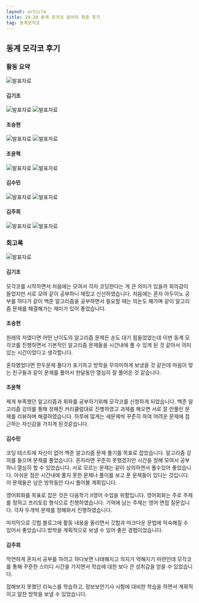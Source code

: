 ```yaml
---
layout: article
title: 19-20 동계 모각코 동아리 최종 후기
tag: 동계모각코
---
```

## 동계 모각코 후기
### 활동 요약
![발표자료](/MGC/1장.png)
#### 김기조
![발표자료](/MGC/김기조1.png)
![발표자료](/MGC/김기조2.png)
#### 조승현
![발표자료](/MGC/조승현1.png)
![발표자료](/MGC/조승현2.png)
#### 조윤혁
![발표자료](/MGC/조윤혁1.png)
![발표자료](/MGC/조윤혁2.png)
#### 김수민
![발표자료](/MGC/김수민1.png)
![발표자료](/MGC/김수민2.png)
#### 김주희
![발표자료](/MGC/김주희1.png)
![발표자료](/MGC/김주희2.png)

### 회고록
![발표자료](/MGC/회고.png)
#### 김기조
모각코를 시작하면서 처음에는 모여서 각자 코딩한다는 게 큰 의미가 있을까 회의감이 들었지만 서로 모여 같이 공부하니 재밌고 신선하였습니다. 처음에는 혼자 아두이노 공부를 하다가 같이 백준 알고리즘을 공부하면서 필요할 때는 의논도 해가며 같이 알고리즘 문제를 해결해가는 재미가 있어 좋았습니다.

#### 조승현
원래의 저였다면 어떤 난이도의 알고리즘 문제든 손도 대기 힘들었었는데 이번 동계 모각코를 진행하면서 기본적인 알고리즘 문제들을 시간내에 풀 수 있게 된 것 같아서 의미 있는 시간이었다고 생각합니다.

혼자했었다면 한두문제 풀다가 포기하고 방학을 무의미하게 보냈을 것 같은데 마음이 맞는 친구들과 같이 문제를 풀어서 한달동안 열심히 잘 풀어온 것 같습니다.

#### 조윤혁
제게 부족했던 알고리즘과 회화를 공부하기위해 모각코를 신청하게 되었습니다.  백준 알고리즘 강의를 통해  정해진 커리큘럼대로 진행하였고  과제를 해오면 서로 잘 안풀린 문제를 리뷰하며 해결하였습니다. 하루에 많게는 세문제씩 꾸준히 하여 어려운 문제에 접근하는 자신감을 가지게 된것같습니다.

#### 김수민

코딩 테스트에 자신이 없어 백준 알고리즘 문제 풀기를 목표로 잡았습니다. 알고리즘 강의를 들으며 문제를 풀었습니다. 혼자라면 꾸준히 못했겠지만 시간을 정해 모여서 공부하니 열심히 할 수 있었습니다. 서로 모르는 문제는 같이 상의하면서 풀수있어 좋았습니다. 아쉬운 점은 시간내에 풀지 못한 문제나 풀이를 보고 푼 문제들이 있다는 것입니다. 이 문제들은 남은 방학동안 다시 풀어볼 계획입니다.

영어회화를 목표로 잡은 것은 다음학기 it영어 수업을 위함입니다. 영어회화는 주로 주제를 정하고 프리토킹 형식으로 진행하였습니다. 기억에 남는 주제는 영어 면접 질문입니다. 각자 두개씩 문제를 정해와서 진행하였습니다.

마지막으로 깃헙 블로그에 활동 내용을 올리면서 깃헙과 마크다운 문법에 익숙해질 수 있어서 좋았습니다.방학을 계획적으로 보낼 수 있어 좋은 경험이었습니다.

#### 김주희
막연하게 혼자서 공부를 하려고 하다보면 나태해지고 의지가 약해지기 마련인데 모각코를 통해 꾸준한 스터디 시간을 가지면서 학습에 대한 보다 큰 성취감을 얻을 수 있었습니다.

접해보지 못했던 리눅스를 학습하고, 정보보안기사 시험에 대비한 학습을 하면서 계획적이고 알찬 방학을 보낼 수 있었습니다.